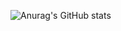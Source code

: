 ![Anurag's GitHub stats](https://github-readme-stats.vercel.app/api?username=rutoc&show_icons=true&theme=transparent)
